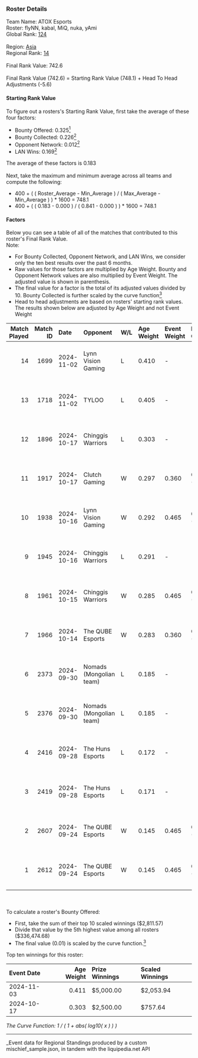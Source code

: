 ### Roster Details<br />
Team Name: ATOX Esports<br />
Roster: flyNN, kabal, MiQ, nuka, yAmi<br />
Global Rank: [124](../../standings_global_2025_03_01.md)<br />
<br />
Region: [Asia]( ../../standings_asia_2025_03_01.md)<br />
Regional Rank: [14]( ../../standings_asia_2025_03_01.md)<br />
<br />
Final Rank Value:  742.6<br />
<br />
Final Rank Value (742.6) = Starting Rank Value (748.1) + Head To Head Adjustments (-5.6)<br />

#### Starting Rank Value<br />
To figure out a rosters's Starting Rank Value, first take the average of these four factors:<br />
- Bounty Offered: 0.325[<sup>1</sup>](#table2)
- Bounty Collected: 0.226[<sup>2</sup>](#table1)
- Opponent Network: 0.012[<sup>2</sup>](#table1)
- LAN Wins: 0.169[<sup>2</sup>](#table1)

The average of these factors is 0.183<br />
<br />
Next, take the maximum and minimum average across all teams and compute the following:<br />
- 400 + ( ( Roster_Average - Min_Average ) / ( Max_Average - Min_Average ) ) * 1600 = 748.1
- 400 + ( ( 0.183 - 0.000 ) / ( 0.841 - 0.000 ) ) * 1600 = 748.1


#### Factors<br />
Below you can see a table of all of the matches that contributed to this roster's Final Rank Value.<br />
Note:<br />

- For Bounty Collected, Opponent Network, and LAN Wins, we consider only the ten best results over the past 6 months.
- Raw values for those factors are multiplied by Age Weight. Bounty and Opponent Network values are also multiplied by Event Weight. The adjusted value is shown in parenthesis.
- The final value for a factor is the total of its adjusted values divided by 10. Bounty Collected is further scaled by the curve function[<sup>3</sup>](#curveFunction)
- Head to head adjustments are based on rosters' starting rank values. The results shown below are adjusted by Age Weight and not Event Weight
<span id="table1"></span><br />


| Match Played | Match ID | Date       | Opponent                | W/L | Age Weight | Event Weight | Bounty Collected | Opponent Network | LAN Wins  | H2H Adj. | Roster                          |
| -: | -: | :- | :- | :- | :- | :- | :- | :- | :- | -: | :- |
|           14 |     1699 | 2024-11-02 | Lynn Vision Gaming      | L   | 0.410      | -            | -                | -                | -         |    -3.95 | flyNN, kabal, MiQ, nuka, yAmi   |
|           13 |     1718 | 2024-11-02 | TYLOO                   | L   | 0.405      | -            | -                | -                | -         |    -4.47 | flyNN, kabal, MiQ, nuka, yAmi   |
|           12 |     1896 | 2024-10-17 | Chinggis Warriors       | L   | 0.303      | -            | -                | -                | -         |    -3.16 | cool4st, kabal, MiQ, sk0R, yAmi |
|           11 |     1917 | 2024-10-17 | Clutch Gaming           | W   | 0.297      | 0.360        | 0.000 (0.000)    | 0.056 (0.006)    | 1 (0.297) |     2.11 | cool4st, kabal, MiQ, sk0R, yAmi |
|           10 |     1938 | 2024-10-16 | Lynn Vision Gaming      | W   | 0.292      | 0.465        | 0.011 (0.002)    | 0.301 (0.041)    | 1 (0.292) |     6.31 | flyNN, kabal, MiQ, nuka, yAmi   |
|            9 |     1945 | 2024-10-16 | Chinggis Warriors       | L   | 0.291      | -            | -                | -                | -         |    -3.04 | cool4st, kabal, MiQ, sk0R, yAmi |
|            8 |     1961 | 2024-10-15 | Chinggis Warriors       | W   | 0.285      | 0.465        | 0.016 (0.002)    | 0.555 (0.073)    | 1 (0.285) |     6.10 | flyNN, kabal, MiQ, nuka, yAmi   |
|            7 |     1966 | 2024-10-14 | The QUBE Esports        | W   | 0.283      | 0.360        | 0.000 (0.000)    | 0.000 (0.000)    | 1 (0.283) |     1.84 | cool4st, kabal, MiQ, sk0R, yAmi |
|            6 |     2373 | 2024-09-30 | Nomads (Mongolian team) | L   | 0.185      | -            | -                | -                | -         |    -3.52 | flyNN, kabal, MiQ, nuka, yAmi   |
|            5 |     2376 | 2024-09-30 | Nomads (Mongolian team) | L   | 0.185      | -            | -                | -                | -         |    -3.57 | flyNN, kabal, MiQ, nuka, yAmi   |
|            4 |     2416 | 2024-09-28 | The Huns Esports        | L   | 0.172      | -            | -                | -                | -         |    -1.04 | flyNN, kabal, MiQ, nuka, yAmi   |
|            3 |     2419 | 2024-09-28 | The Huns Esports        | L   | 0.171      | -            | -                | -                | -         |    -1.05 | flyNN, kabal, MiQ, nuka, yAmi   |
|            2 |     2607 | 2024-09-24 | The QUBE Esports        | W   | 0.145      | 0.465        | 0.000 (0.000)    | 0.000 (0.000)    | 1 (0.145) |     0.93 | flyNN, kabal, MiQ, nuka, yAmi   |
|            1 |     2612 | 2024-09-24 | The QUBE Esports        | W   | 0.145      | 0.465        | 0.000 (0.000)    | 0.000 (0.000)    | 1 (0.145) |     0.94 | flyNN, kabal, MiQ, nuka, yAmi   |

<br />
<span id="table2"></span><br />
To calculate a roster's Bounty Offered:<br />

- First, take the sum of their top 10 scaled winnings ($2,811.57)
- Divide that value by the 5th highest value among all rosters ($336,474.68)
- The final value (0.01) is scaled by the curve function.[<sup>3</sup>](#curveFunction)

Top ten winnings for this roster:<br />

| Event Date | Age Weight | Prize Winnings | Scaled Winnings |
| :- | -: | :- | :- |
| 2024-11-03 |      0.411 | $5,000.00      | $2,053.94       |
| 2024-10-17 |      0.303 | $2,500.00      | $757.64         |


<span id="curveFunction"></span>_The Curve Function: 1 / ( 1 + abs( log10( x ) ) )_<br />

---
_Event data for Regional Standings produced by a custom mischief_sample.json, in tandem with the liquipedia.net API<br />
